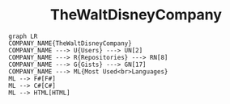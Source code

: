 <h1 align="center">TheWaltDisneyCompany</h1>

```mermaid
graph LR
COMPANY_NAME{TheWaltDisneyCompany}
COMPANY_NAME ---> U{Users} ---> UN[2]
COMPANY_NAME ---> R{Repositories} ---> RN[8]
COMPANY_NAME ---> G{Gists} ---> GN[17]
COMPANY_NAME ---> ML{Most Used<br>Languages}
ML --> F#[F#]
ML --> C#[C#]
ML --> HTML[HTML]
```
